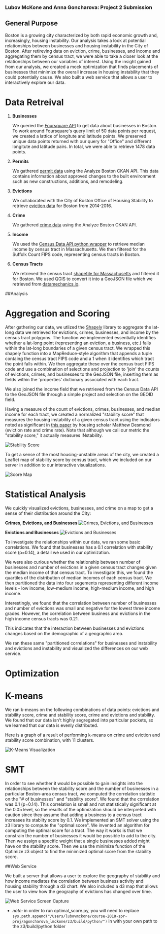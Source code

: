### Lubov McKone and Anna Goncharova: Project 2 Submission

## General Purpose

Boston is a growing city characterized by both rapid economic growth and, increasingly, housing instability. Our analysis takes a look at potential relationships between businesses and housing instability in the City of Boston. After retireving data on eviction, crime, businesses, and income and aggregating them by census tract, we were able to take a closer look at the relationships between our variables of interest. Using the insight gained from our analysis, we created a mock optimization that finds placements of businesses that minimize the overall increase in housing instability that they could potentially cause. We also built a web service that allows a user to interactively explore our data. 

# Data Retreival

1. **Businesses**

	We queried the [Foursquare API](https://developer.foursquare.com/docs) to get data about businesses in Boston. To work around Foursquare's query limit of 50 data points per request, we created a lattice of longitute and latitude points. We preserved unique data points returned with our query for "Office" and different longitute and latitude pairs. In total, we were able to retrieve 1478 data points. 

2. **Permits**
	
	We gathered [permit data](https://data.boston.gov/dataset/approved-building-permits) using the Analyze Boston CKAN API. This data contains information about approved changes to the built environment such as new constructions, additions, and remodeling.

3. **Evictions**
	
	We collaborated with the City of Boston Office of Housing Stability to retrieve [eviction data](http://datamechanics.io/data/evictions_boston.csv) for Boston from 2014-2016. 

4. **Crime**

	We gathered [crime data](https://data.boston.gov/dataset/crime-incident-reports-august-2015-to-date-source-new-system) using the Analyze Boston CKAN API.

5. **Income**

	We used the [Census Data API python wrapper](https://github.com/datamade/census) to retrieve median income by census tract in Massachusetts. We then filtered for the Suffolk Count FIPS code, representing census tracts in Boston. 

6. **Census Tracts**

	We retrieved the census tract [shapefile for Massachusetts](https://www.census.gov/cgi-bin/geo/shapefiles/index.php) and filtered it for Boston. We used QGIS to convert it into a GeoJSON file which we retrieved from [datamechanics.io](http://datamechanics.io/data/boston_tracts_3.json).

##Analysis

# Aggregation and Scoring

After gathering our data, we utlized the [Shapely](https://toblerity.org/shapely/manual.html) library to aggregate the lat-long data we retrieved for evictions, crimes, businesses, and income by the census tract polygons. The function we implemented essentially identifies whether a lat-long point (representing an eviction, a business, etc.) falls within the lat-long boundaries of a given census tract. We wrapped this shapely function into a MapReduce-style algorithm that appends a tuple containg the census tract FIPS code and a 1 when it identifies which tract the point falls within. We then aggregate these over the census tract FIPS code and use a combination of selections and projection to 'join' the counts of evictions, crimes, and businesses to the GeoJSON file, inserting them as fields within the 'properties' dictionary associated with each tract. 

We also joined the income field that we retrieved from the Census Data API to the GeoJSON file through a simple project and selection on the GEOID field. 

Having a measure of the count of evictions, crimes, businesses, and median income for each tract, we created a normalized "stability score" that measures the housing instability of a given census tract using the indicators noted as significant in [this paper](https://www.sciencedirect.com/science/article/pii/S0049089X16300977) by housing scholar Matthew Desmond (eviction rate and crime rate). Note that although we call our metric the "stability score," it actually measures INstability.

![Stability Score](score.png)

To get a sense of the most housing-unstable areas of the city, we created a Leaflet map of stability score by census tract, which we included on our server in addition to our interactive visualizations.

![Score Map](scoretracts.png)

# Statistical Analysis

We quickly visualized evictions, businesses, and crime on a map to get a sense of their distribution around the City:

**Crimes, Evictions, and Businesses**
![Crimes, Evictions, and Businesses](map.png)

**Evictions and Businesses**
![Evictions and Businesses](businesseviction.png)

To investigate the relationships within our data, we ran some basic correlations. We found that businesses has a 0.1 correlation with stability score (p=0.14), a detail we used in our optimization. 

We were also curious whether the relationship between number of businesses and number of evictions in a given census tract changes given the median income of that census tract. To investigate this, we found the quartiles of the distribution of median incomes of each census tract. We then partitioned the data into four segements representing different income levels - low income, low-medium income, high-medium income, and high income. 

Interestingly, we found that the correlation between number of businesses and number of evictions was small and negative for the lowest three income grades. However, the correlation between business and evictions in the high income census tracts was 0.21. 

This indicates that the interaction between businesses and evictions changes based on the demographic of a geographic area. 

We ran these same "partitioned correlations" for businesses and instability and evictions and instability and visualized the differences on our web service.

# Optimization

# K-means
We ran k-means on the following combinations of data points: evictions and stability score, crime and stability score, crime and evictions and stability.
We found that our data isn't highly segregated into particular pockets, so we learned that our data is evenly distributed. 

Here is a graph of a result of performing k-means on crime and eviction and stability score combination, with 11 clusters.

![K-Means Visualization](graph.png)

# SMT 
In order to see whether it would be possible to gain insights into the relationships between the stability score and the number of businesses in a particular Boston-area census tract, we computed the correlation statistic on the "# of businesses" and "stability score". We found that the correlation was 0.1 (p=0.14). This correlation is small and not statistically significant at the 0.05 level, so the results of the optimization should be interpreted with caution since they assume that adding a business to a census tract increases its stabiity score by 0.1. 
We implemented an SMT solver using the z3 library to compute the "optimal score". We invented an algorithm for computing the optimal score for a tract. The way it works is that we constrain the number of businesses it would be possible to add to the city. Then we assign a specific weight that a single businesses added might have on the stability score. Then we use the minimize function of the Optimize z3 object to find the minimized optimal score from the stability score.

##Web Service

We built a server that allows a user to explore the geography of stability and how income mediates the correlation between business activity and housing stability through a d3 chart. We also included a d3 map that allows the user to view how the geography of evictions has changed over time.

![Web Service Screen Capture](https://github.com/agoncharova/course-2018-spr-proj/blob/master/agoncharova_lmckone/screencapture.gif)





* *note:* in order to run optimal_score.py, you will need to replace `sys.path.append("/Users/lubovmckone/course-2018-spr-proj/agoncharova_lmckone/z3/build/python/")` in with your own path to the z3/build/python folder






 